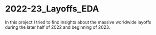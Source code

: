 # 2022-23_Layoffs_EDA
In this project I tried to find insights about the massive worldwide layoffs during the later half of 2022 and beginning of 2023.
